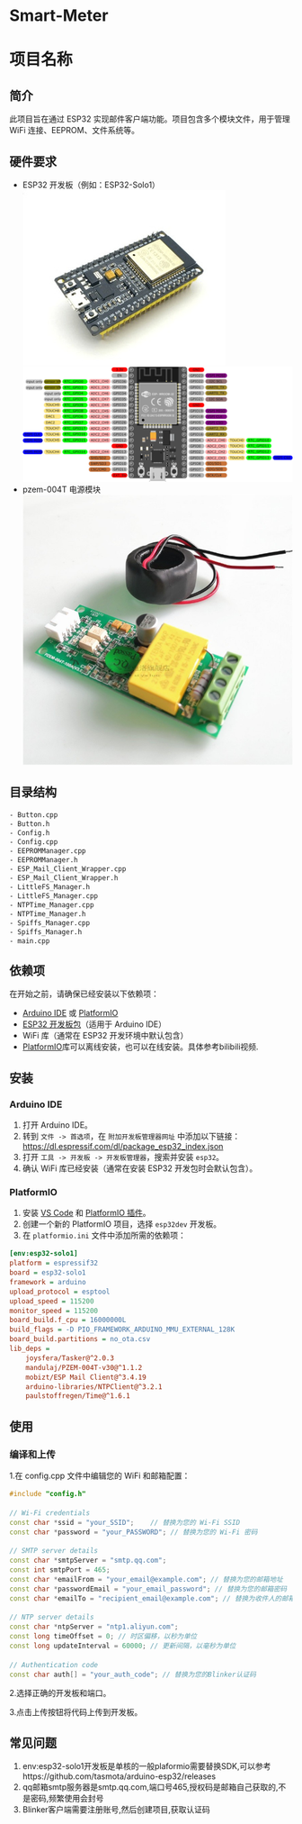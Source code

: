 # Smart-Meter
# 项目名称

## 简介
此项目旨在通过 ESP32 实现邮件客户端功能。项目包含多个模块文件，用于管理 WiFi 连接、EEPROM、文件系统等。

## 硬件要求
- ESP32 开发板（例如：ESP32-Solo1）
![ESP32](images/esp32.jpg)
![ESP32引脚示例图](images/esp32_pin.jpeg)
- pzem-004T 电源模块
![pzem-004T](images/pzem-004T.jpg)
## 目录结构
```
- Button.cpp
- Button.h
- Config.h
- Config.cpp
- EEPROMManager.cpp
- EEPROMManager.h
- ESP_Mail_Client_Wrapper.cpp
- ESP_Mail_Client_Wrapper.h
- LittleFS_Manager.h
- LittleFS_Manager.cpp
- NTPTime_Manager.cpp
- NTPTime_Manager.h
- Spiffs_Manager.cpp
- Spiffs_Manager.h
- main.cpp
```

## 依赖项

在开始之前，请确保已经安装以下依赖项：

- [Arduino IDE](https://www.arduino.cc/en/software) 或 [PlatformIO](https://platformio.org/)
- [ESP32 开发板包](https://github.com/espressif/arduino-esp32)（适用于 Arduino IDE）
- WiFi 库（通常在 ESP32 开发环境中默认包含）
- [PlatformIO](https://platformio.org/)库可以离线安装，也可以在线安装。具体参考bilibili视频.

## 安装

### Arduino IDE

1. 打开 Arduino IDE。
2. 转到 `文件 -> 首选项`，在 `附加开发板管理器网址` 中添加以下链接：https://dl.espressif.com/dl/package_esp32_index.json
3. 打开 `工具 -> 开发板 -> 开发板管理器`，搜索并安装 `esp32`。
4. 确认 WiFi 库已经安装（通常在安装 ESP32 开发包时会默认包含）。

### PlatformIO

1. 安装 [VS Code](https://code.visualstudio.com/) 和 [PlatformIO 插件](https://platformio.org/install/ide?install=vscode)。
2. 创建一个新的 PlatformIO 项目，选择 `esp32dev` 开发板。
3. 在 `platformio.ini` 文件中添加所需的依赖项：
```ini
[env:esp32-solo1]
platform = espressif32
board = esp32-solo1
framework = arduino
upload_protocol = esptool
upload_speed = 115200
monitor_speed = 115200
board_build.f_cpu = 16000000L
build_flags = -D PIO_FRAMEWORK_ARDUINO_MMU_EXTERNAL_128K
board_build.partitions = no_ota.csv
lib_deps = 
	joysfera/Tasker@^2.0.3
	mandulaj/PZEM-004T-v30@^1.1.2
	mobizt/ESP Mail Client@^3.4.19
	arduino-libraries/NTPClient@^3.2.1
	paulstoffregen/Time@^1.6.1
```
## 使用
### 编译和上传
1.在 config.cpp 文件中编辑您的 WiFi 和邮箱配置：
```cpp
#include "config.h"

// Wi-Fi credentials
const char *ssid = "your_SSID";    // 替换为您的 Wi-Fi SSID
const char *password = "your_PASSWORD"; // 替换为您的 Wi-Fi 密码

// SMTP server details
const char *smtpServer = "smtp.qq.com";
const int smtpPort = 465;
const char *emailFrom = "your_email@example.com"; // 替换为您的邮箱地址
const char *passwordEmail = "your_email_password"; // 替换为您的邮箱密码
const char *emailTo = "recipient_email@example.com"; // 替换为收件人的邮箱地址

// NTP server details
const char *ntpServer = "ntp1.aliyun.com";
const long timeOffset = 0; // 时区偏移，以秒为单位
const long updateInterval = 60000; // 更新间隔，以毫秒为单位

// Authentication code
const char auth[] = "your_auth_code"; // 替换为您的Blinker认证码
```
2.选择正确的开发板和端口。

3.点击上传按钮将代码上传到开发板。

## 常见问题
1. env:esp32-solo1开发板是单核的一般plaformio需要替换SDK,可以参考https://github.com/tasmota/arduino-esp32/releases
2. qq邮箱smtp服务器是smtp.qq.com,端口号465,授权码是邮箱自己获取的,不是密码,频繁使用会封号
3. Blinker客户端需要注册账号,然后创建项目,获取认证码